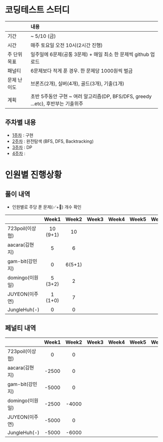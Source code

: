 # 코딩테스트 스터디

| |내용|
|:--|:--|
|기간| ~ 5/10 (금)|
|시간| 매주 토요일 오전 10시(2시간 진행)|
|주 단위 목표|일주일에 6문제(공통 3문제) + 매일 최소 한 문제씩 github 업로드|
|패널티| 6문제보다 적게 푼 경우. 한 문제당 1000원씩 벌금 |
|문제 난이도|브론즈(2개), 실버(4개), 골드(3개), 기출(1개)|
|계획| 초반 5주동안 구현 ~ 여러 알고리즘(DP, BFS/DFS, greedy ...etc), 후반부는 기출위주|


## 주차별 내용

- [1주차](./week1) : 구현
- [2주차](./week2) : 완전탐색 (BFS, DFS, Backtracking)
- [3주차](./week3) : DP
- [4주차](./week4) : 


# 인원별 진행상황

## 풀이 내역

- 인원별로 주당 푼 문제(✅+🥺) 개수 확인
  
|         |Week1|Week2|Week3|Week4|Week5|Week6|Week7|Week8|
|---------|:--:|:--:|:--:|:--:|:--:|:--:|:--:|:--:|
|723poil(이상협)  |10 (9+1)| 10 | | | | | |
|aacara(김현지)   |5| 6|  |  |  |  |  |  |
|gam-bit(강민지)  |0| 6(5+1) |  |  |  |  |  |  |
|domingo(이원일) |5 (3+2) | 2| | | | |  |  |
|JUYEON(이주연)   |1 (1+0)| 7 |  |  |  |  |  |
|JungleHuh(-)|0| 0|  |  |  |  |  |  |


## 페널티 내역
|         |Week1|Week2|Week3|Week4|Week5|Week6|Week7|Week8|Total|
|---------|:--:|:--:|:--:|:--:|:--:|:--:|:--:|:--:|--:|
|723poil(이상협)  |0| 0| | | | | | |0|
|aacara(김현지)   |-2500| 0|  |  |  |  |  |  |-2500|
|gam-bit(강민지)  |-5000| 0|  |  |  |  |  |  |-5000|
|domingo(이원일) |-2500| -4000| | | | |  |  |-6500|
|JUYEON(이주연)   |-5000| 0|  |  |  |  | | |-5000|
|JungleHuh(-)|-5000| -6000|  |  |  |  |  |  |-11000|
